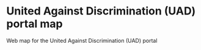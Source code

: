 # United Against Discrimination (UAD) portal map
Web map for the United Against Discrimination (UAD) portal
